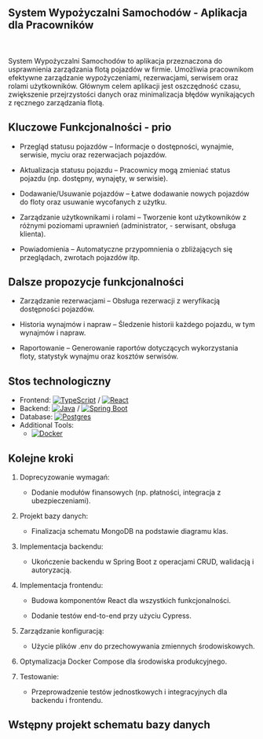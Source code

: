 ## System Wypożyczalni Samochodów - Aplikacja dla Pracowników
<br>
<br>
System Wypożyczalni Samochodów to aplikacja przeznaczona do usprawnienia zarządzania flotą pojazdów w firmie. Umożliwia pracownikom efektywne zarządzanie wypożyczeniami, rezerwacjami, serwisem oraz rolami użytkowników. Głównym celem aplikacji jest oszczędność czasu, zwiększenie przejrzystości danych oraz minimalizacja błędów wynikających z ręcznego zarządzania flotą.




## Kluczowe Funkcjonalności - prio

- Przegląd statusu pojazdów – Informacje o dostępności, wynajmie, serwisie, myciu oraz rezerwacjach pojazdów.

- Aktualizacja statusu pojazdu – Pracownicy mogą zmieniać status pojazdu (np. dostępny, wynajęty, w serwisie).

- Dodawanie/Usuwanie pojazdów – Łatwe dodawanie nowych pojazdów do floty oraz usuwanie wycofanych z użytku.

- Zarządzanie użytkownikami i rolami – Tworzenie kont użytkowników z różnymi poziomami uprawnień (administrator, - serwisant, obsługa klienta).

- Powiadomienia – Automatyczne przypomnienia o zbliżających się przeglądach, zwrotach pojazdów itp.


## Dalsze propozycje funkcjonalności

- Zarządzanie rezerwacjami – Obsługa rezerwacji z weryfikacją dostępności pojazdów.

- Historia wynajmów i napraw – Śledzenie historii każdego pojazdu, w tym wynajmów i napraw.

- Raportowanie – Generowanie raportów dotyczących wykorzystania floty, statystyk wynajmu oraz kosztów serwisów.



## Stos technologiczny

- Frontend: [![TypeScript](https://img.shields.io/badge/TypeScript-3178C6?logo=typescript&logoColor=fff)](#) / [![React](https://img.shields.io/badge/React-%2320232a.svg?logo=react&logoColor=%2361DAFB)](#)
- Backend: [![Java](https://img.shields.io/badge/Java-%23ED8B00.svg?logo=openjdk&logoColor=white)](#) / 	[![Spring Boot](https://img.shields.io/badge/Spring%20Boot-6DB33F?logo=springboot&logoColor=fff)](#)
- Database: [![Postgres](https://img.shields.io/badge/Postgres-%23316192.svg?logo=postgresql&logoColor=white)](#)
- Additional Tools:
  - [![Docker](https://img.shields.io/badge/Docker-2496ED?logo=docker&logoColor=fff)](#)




## Kolejne kroki 

1. Doprecyzowanie wymagań:

    - Dodanie modułów finansowych (np. płatności, integracja z ubezpieczeniami).

2. Projekt bazy danych:
    - Finalizacja schematu MongoDB na podstawie diagramu klas.

3. Implementacja backendu:
    - Ukończenie backendu w Spring Boot z operacjami CRUD, walidacją i autoryzacją.

4. Implementacja frontendu:
    - Budowa komponentów React dla wszystkich funkcjonalności.
   
    - Dodanie testów end-to-end przy użyciu Cypress.

5. Zarządzanie konfiguracją:
    - Użycie plików .env do przechowywania zmiennych środowiskowych.

7. Optymalizacja Docker Compose dla środowiska produkcyjnego.

8. Testowanie:
     - Przeprowadzenie testów jednostkowych i integracyjnych dla backendu i frontendu.



## Wstępny projekt schematu bazy danych







  

